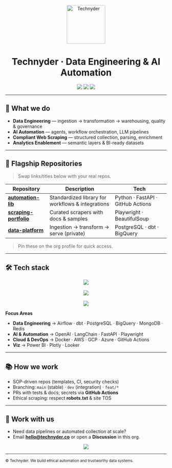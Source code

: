 <!-- Org Profile README: .github/profile/README.md -->

<p align="center">
  <img src="https://technyder.co/assets/images/Technyder.png" alt="Technyder" width="120" />
</p>

<h1 align="center">Technyder · Data Engineering & AI Automation</h1>

<p align="center">
  <a href="https://technyder.co"><img src="https://img.shields.io/badge/🌐%20Website-technyder.co-blue?style=flat-square" /></a>
  <a href="mailto:hello@technyder.co"><img src="https://img.shields.io/badge/📧%20Contact-hello@technyder.co-red?style=flat-square" /></a>
  <a href="https://www.linkedin.com/company/technyder"><img src="https://img.shields.io/badge/💼%20LinkedIn-Follow-green?style=flat-square" /></a>
</p>

---

## 🚀 What we do
- **Data Engineering** — ingestion → transformation → warehousing, quality & governance  
- **AI Automation** — agents, workflow orchestration, LLM pipelines  
- **Compliant Web Scraping** — structured collection, parsing, enrichment  
- **Analytics Enablement** — semantic layers & BI-ready datasets

---

## 🧩 Flagship Repositories
> Swap links/titles below with your real repos.

| Repository | Description | Tech |
|---|---|---|
| [**automation-lib**](https://github.com/technyder/automation-lib) | Standardized library for workflows & integrations | Python · FastAPI · GitHub Actions |
| [**scraping-portfolio**](https://github.com/technyder/scraping-portfolio) | Curated scrapers with docs & samples | Playwright · BeautifulSoup |
| [**data-platform**](https://github.com/technyder/data-platform) | Ingestion → transform → serve (private) | PostgreSQL · dbt · BigQuery |

> Pin these on the org profile for quick access.

---

## 🛠 Tech stack
<p align="center">
  <img src="https://skillicons.dev/icons?i=python,fastapi,flask,airflow,postgresql,mysql,mongodb,bigquery,redis,git,github,docker,linux,aws,gcp,azure" /><br><br>
  <img src="https://skillicons.dev/icons?i=tensorflow,pytorch,sklearn,pandas,numpy,matplotlib,plotly" /><br><br>
  <img src="https://skillicons.dev/icons?i=nodejs,js,ts,playwright" />
</p>

**Focus Areas**
- **Data Engineering** → Airflow · dbt · PostgreSQL · BigQuery · MongoDB · Redis  
- **AI & Automation** → OpenAI · LangChain · FastAPI · Playwright  
- **Cloud & DevOps** → Docker · AWS · GCP · Azure · GitHub Actions  
- **Viz** → Power BI · Plotly · Looker

---

## 📚 How we work
- SOP-driven repos (templates, CI, security checks)  
- Branching: `main` (stable) · `dev` (integration) · `feat/*`  
- PRs with tests & docs; secrets via **GitHub Actions**  
- Ethical scraping: respect **robots.txt** & site TOS

---

## 🤝 Work with us
- Need data pipelines or automated collection at scale?  
- Email **hello@technyder.co** or open a **Discussion** in this org.

<p align="center">
  <a href="mailto:hello@technyder.co"><img src="https://img.shields.io/badge/Start%20a%20project-Email%20us-red?style=for-the-badge" /></a>
</p>

---

<sub>© Technyder. We build ethical automation and trustworthy data systems.</sub>
